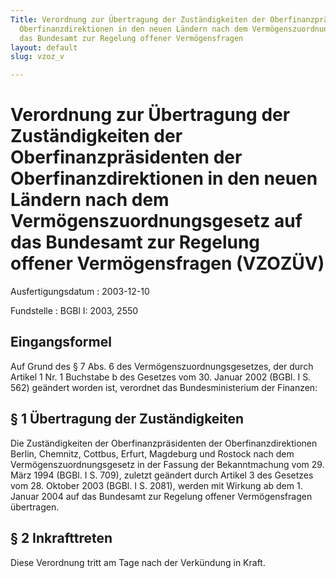 ```yaml
---
Title: Verordnung zur Übertragung der Zuständigkeiten der Oberfinanzpräsidenten der
  Oberfinanzdirektionen in den neuen Ländern nach dem Vermögenszuordnungsgesetz auf
  das Bundesamt zur Regelung offener Vermögensfragen
layout: default
slug: vzoz_v

---
```


# Verordnung zur Übertragung der Zuständigkeiten der Oberfinanzpräsidenten der Oberfinanzdirektionen in den neuen Ländern nach dem Vermögenszuordnungsgesetz auf das Bundesamt zur Regelung offener Vermögensfragen (VZOZÜV)

Ausfertigungsdatum
:   2003-12-10

Fundstelle
:   BGBl I: 2003, 2550



## Eingangsformel

Auf Grund des § 7 Abs. 6 des Vermögenszuordnungsgesetzes, der durch
Artikel 1 Nr. 1 Buchstabe b des Gesetzes vom 30. Januar 2002 (BGBl. I
S. 562) geändert worden ist, verordnet das Bundesministerium der
Finanzen:


## § 1 Übertragung der Zuständigkeiten

Die Zuständigkeiten der Oberfinanzpräsidenten der
Oberfinanzdirektionen Berlin, Chemnitz, Cottbus, Erfurt, Magdeburg und
Rostock nach dem Vermögenszuordnungsgesetz in der Fassung der
Bekanntmachung vom 29. März 1994 (BGBl. I S. 709), zuletzt geändert
durch Artikel 3 des Gesetzes vom 28. Oktober 2003 (BGBl. I S. 2081),
werden mit Wirkung ab dem 1. Januar 2004 auf das Bundesamt zur
Regelung offener Vermögensfragen übertragen.


## § 2 Inkrafttreten

Diese Verordnung tritt am Tage nach der Verkündung in Kraft.

